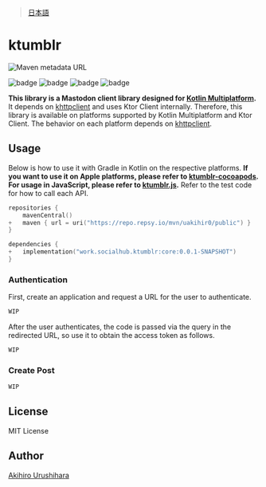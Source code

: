 > [日本語](./docs/README_ja.md)

# ktumblr

![Maven metadata URL](https://img.shields.io/maven-metadata/v?metadataUrl=https%3A%2F%2Frepo.repsy.io%2Fmvn%2Fuakihir0%2Fpublic%2Fwork%2Fsocialhub%2Fkmastodon%2Fcore%2Fmaven-metadata.xml)

![badge][badge-js]
![badge][badge-jvm]
![badge][badge-ios]
![badge][badge-mac]

**This library is a Mastodon client library designed for [Kotlin Multiplatform](https://kotlinlang.org/docs/multiplatform.html).**
It depends on [khttpclient] and uses Ktor Client internally.
Therefore, this library is available on platforms supported by Kotlin Multiplatform and Ktor Client.
The behavior on each platform depends on [khttpclient].

## Usage

Below is how to use it with Gradle in Kotlin on the respective platforms.
**If you want to use it on Apple platforms, please refer to [ktumblr-cocoapods](https://github.com/uakihir0/ktumblr-cocoapods).**
**For usage in JavaScript, please refer to [ktumblr.js](https://github.com/uakihir0/ktumblr.js).**
Refer to the test code for how to call each API.

```kotlin:build.gradle.kts
repositories {
    mavenCentral()
+   maven { url = uri("https://repo.repsy.io/mvn/uakihir0/public") }
}

dependencies {
+   implementation("work.socialhub.ktumblr:core:0.0.1-SNAPSHOT")
}
```

### Authentication

First, create an application and request a URL for the user to authenticate.

```kotlin
WIP
```

After the user authenticates, the code is passed via the query in the redirected URL, so use it to obtain the access token as follows.

```kotlin
WIP
```

### Create Post

```kotlin
WIP
```

## License

MIT License

## Author

[Akihiro Urushihara](https://github.com/uakihir0)

[khttpclient]: https://github.com/uakihir0/khttpclient
[badge-android]: http://img.shields.io/badge/-android-6EDB8D.svg
[badge-android-native]: http://img.shields.io/badge/support-[AndroidNative]-6EDB8D.svg
[badge-wearos]: http://img.shields.io/badge/-wearos-8ECDA0.svg
[badge-jvm]: http://img.shields.io/badge/-jvm-DB413D.svg
[badge-js]: http://img.shields.io/badge/-js-F8DB5D.svg
[badge-js-ir]: https://img.shields.io/badge/support-[IR]-AAC4E0.svg
[badge-nodejs]: https://img.shields.io/badge/-nodejs-68a063.svg
[badge-linux]: http://img.shields.io/badge/-linux-2D3F6C.svg
[badge-windows]: http://img.shields.io/badge/-windows-4D76CD.svg
[badge-wasm]: https://img.shields.io/badge/-wasm-624FE8.svg
[badge-apple-silicon]: http://img.shields.io/badge/support-[AppleSilicon]-43BBFF.svg
[badge-ios]: http://img.shields.io/badge/-ios-CDCDCD.svg
[badge-mac]: http://img.shields.io/badge/-macos-111111.svg
[badge-watchos]: http://img.shields.io/badge/-watchos-C0C0C0.svg
[badge-tvos]: http://img.shields.io/badge/-tvos-808080.svg